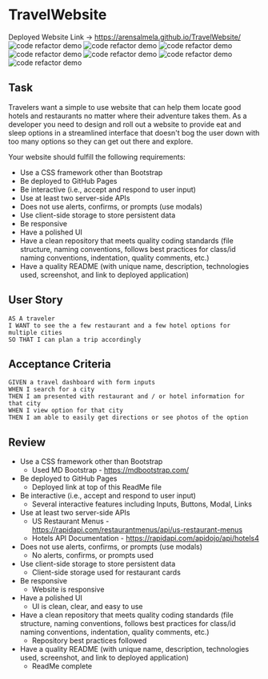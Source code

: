 # TravelWebsite

​Deployed Website Link -> https://arensalmela.github.io/TravelWebsite/
​
![code refactor demo](./Assets/banner.png)
![code refactor demo](./Assets/eatSearch.png)
![code refactor demo](./Assets/hotels1.png)
![code refactor demo](./Assets/hotels2.png)
![code refactor demo](./Assets/hotels3.png)
![code refactor demo](./Assets/dynamic1.png)
![code refactor demo](./Assets/dynamic2.png)

## Task

Travelers want a simple to use website that can help them locate good hotels and restaurants no matter where their adventure takes them. As a developer you need to design and roll out a website to provide eat and sleep options in a streamlined interface that doesn't bog the user down with too many options so they can get out there and explore.

Your website should fulfill the following requirements:

- Use a CSS framework other than Bootstrap
- Be deployed to GitHub Pages
- Be interactive (i.e., accept and respond to user input)
- Use at least two server-side APIs
- Does not use alerts, confirms, or prompts (use modals)
- Use client-side storage to store persistent data
- Be responsive
- Have a polished UI
- Have a clean repository that meets quality coding standards (file structure, naming conventions, follows best practices for class/id naming conventions, indentation, quality comments, etc.)
- Have a quality README (with unique name, description, technologies used, screenshot, and link to deployed application)

## User Story

```
AS A traveler
I WANT to see the a few restaurant and a few hotel options for multiple cities
SO THAT I can plan a trip accordingly
```

## Acceptance Criteria

```
GIVEN a travel dashboard with form inputs
WHEN I search for a city
THEN I am presented with restaurant and / or hotel information for that city
WHEN I view option for that city
THEN I am able to easily get directions or see photos of the option
```

## Review

- Use a CSS framework other than Bootstrap
  - Used MD Bootstrap - https://mdbootstrap.com/
- Be deployed to GitHub Pages
  - Deployed link at top of this ReadMe file
- Be interactive (i.e., accept and respond to user input)
  - Several interactive features including Inputs, Buttons, Modal, Links
- Use at least two server-side APIs
  - US Restaurant Menus - https://rapidapi.com/restaurantmenus/api/us-restaurant-menus
  - Hotels API Documentation - https://rapidapi.com/apidojo/api/hotels4
- Does not use alerts, confirms, or prompts (use modals)
  - No alerts, confirms, or prompts used
- Use client-side storage to store persistent data
  - Client-side storage used for restaurant cards
- Be responsive
  - Website is responsive
- Have a polished UI
  - UI is clean, clear, and easy to use
- Have a clean repository that meets quality coding standards (file structure, naming conventions, follows best practices for class/id naming conventions, indentation, quality comments, etc.)
  - Repository best practices followed
- Have a quality README (with unique name, description, technologies used, screenshot, and link to deployed application)
  - ReadMe complete
